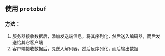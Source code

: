 
## 使用 `protobuf`

### 方法：
1. 服务器接收数据后，添加发送端信息，将其序列化，然后送入编码器，而后发送给其它客户端
2. 客户端接收数据后，先送入解码器，然后反序列化，而后输出数据


